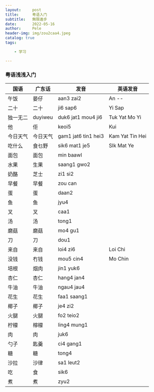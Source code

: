 ```yaml
---
layout:     post
title:      粤语入门
subtitle:   無限進步
date:       2022-05-16
author:     Pele
header-img: img/zou2caa4.jpeg
catalog: true
tags:

    - 学习

---
```


### 粤语浅浅入门



| 国语     | 广东话   | 发音                 | 英语发音        |
| -------- | -------- | -------------------- | --------------- |
| 午饭     | 晏仔     | aan3 zai2            | An --           |
| 二十     | 二十     | ji6 sap6             | Yi Sap          |
| 独一无二 | duyiweu  | duk6 jat1 mou4 ji6   | Tuk Yat Mo Yi   |
| 他       | 佢       | keoi5                | Kui             |
| 今日天气 | 今日天气 | gam1 jat6  tin1 hei3 | Kam Yat Tin Hei |
| 吃什么   | 食乜野   | sik6 mat1 je5        | SIk Mat Ye      |
| 面包     | 面包     | min baawl            |                 |
| 水果     | 生果     | saang1 gwo2          |                 |
| 奶酪     | 芝士     | zi1 si2              |                 |
| 早餐     | 早餐     | zou can              |                 |
| 蛋       | 蛋       | daan2                |                 |
| 鱼       | 鱼       | jyu4                 |                 |
| 叉       | 叉       | caa1                 |                 |
| 汤       | 汤       | tong1                |                 |
| 磨菇     | 磨菇     | mo4 gu1              |                 |
| 刀       | 刀       | dou1                 |                 |
| 来自     | 来自     | loi4 zi6             | Loi Chi         |
| 没钱     | 冇钱     | mou5 cin4            | Mo Chin         |
| 培根     | 烟肉     | jin1 yuk6            |                 |
| 杏仁     | 杏仁     | hang4 jan4           |                 |
| 牛油     | 牛油     | ngau4 jau4           |                 |
| 花生     | 花生     | faa1 saang1          |                 |
| 椰子     | 椰子     | je4 zi2              |                 |
| 火腿     | 火腿     | fo2 teio2            |                 |
| 柠檬     | 檸檬     | ling4 mung1          |                 |
| 肉       | 肉       | juk6                 |                 |
| 勺子     | 匙羹     | ci4 gang1            |                 |
| 糖       | 糖       | tong4                |                 |
| 沙拉     | 沙律     | sa1 leut2            |                 |
| 吃       | 食       | sik6                 |                 |
| 煮       | 煮       | zyu2                 |                 |

